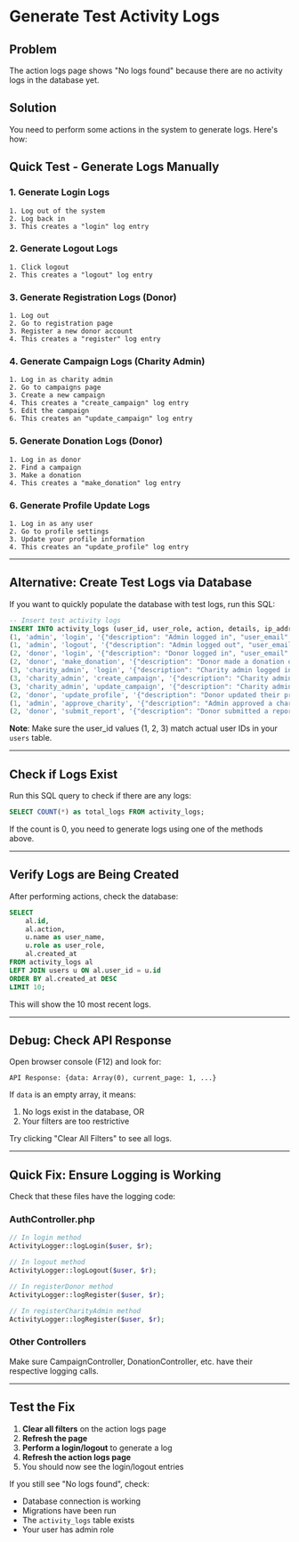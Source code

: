 # Generate Test Activity Logs

## Problem
The action logs page shows "No logs found" because there are no activity logs in the database yet.

## Solution
You need to perform some actions in the system to generate logs. Here's how:

## Quick Test - Generate Logs Manually

### 1. Generate Login Logs
```
1. Log out of the system
2. Log back in
3. This creates a "login" log entry
```

### 2. Generate Logout Logs
```
1. Click logout
2. This creates a "logout" log entry
```

### 3. Generate Registration Logs (Donor)
```
1. Log out
2. Go to registration page
3. Register a new donor account
4. This creates a "register" log entry
```

### 4. Generate Campaign Logs (Charity Admin)
```
1. Log in as charity admin
2. Go to campaigns page
3. Create a new campaign
4. This creates a "create_campaign" log entry
5. Edit the campaign
6. This creates an "update_campaign" log entry
```

### 5. Generate Donation Logs (Donor)
```
1. Log in as donor
2. Find a campaign
3. Make a donation
4. This creates a "make_donation" log entry
```

### 6. Generate Profile Update Logs
```
1. Log in as any user
2. Go to profile settings
3. Update your profile information
4. This creates an "update_profile" log entry
```

---

## Alternative: Create Test Logs via Database

If you want to quickly populate the database with test logs, run this SQL:

```sql
-- Insert test activity logs
INSERT INTO activity_logs (user_id, user_role, action, details, ip_address, created_at, updated_at) VALUES
(1, 'admin', 'login', '{"description": "Admin logged in", "user_email": "admin@example.com"}', '127.0.0.1', NOW(), NOW()),
(1, 'admin', 'logout', '{"description": "Admin logged out", "user_email": "admin@example.com"}', '127.0.0.1', NOW(), NOW()),
(2, 'donor', 'login', '{"description": "Donor logged in", "user_email": "donor@example.com"}', '127.0.0.1', NOW(), NOW()),
(2, 'donor', 'make_donation', '{"description": "Donor made a donation of ₱1000", "target_type": "Donation", "target_id": 1, "amount": 1000}', '127.0.0.1', NOW(), NOW()),
(3, 'charity_admin', 'login', '{"description": "Charity admin logged in", "user_email": "charity@example.com"}', '127.0.0.1', NOW(), NOW()),
(3, 'charity_admin', 'create_campaign', '{"description": "Charity admin created a campaign", "target_type": "Campaign", "target_id": 1, "campaign_title": "Help Feed the Hungry"}', '127.0.0.1', NOW(), NOW()),
(3, 'charity_admin', 'update_campaign', '{"description": "Charity admin updated a campaign", "target_type": "Campaign", "target_id": 1, "campaign_title": "Help Feed the Hungry"}', '127.0.0.1', NOW(), NOW()),
(2, 'donor', 'update_profile', '{"description": "Donor updated their profile", "target_type": "User", "target_id": 2}', '127.0.0.1', NOW(), NOW()),
(1, 'admin', 'approve_charity', '{"description": "Admin approved a charity", "target_type": "Charity", "target_id": 1, "charity_name": "Hope Foundation"}', '127.0.0.1', NOW(), NOW()),
(2, 'donor', 'submit_report', '{"description": "Donor submitted a report", "target_type": "Report", "target_id": 1, "report_type": "spam"}', '127.0.0.1', NOW(), NOW());
```

**Note**: Make sure the user_id values (1, 2, 3) match actual user IDs in your `users` table.

---

## Check if Logs Exist

Run this SQL query to check if there are any logs:

```sql
SELECT COUNT(*) as total_logs FROM activity_logs;
```

If the count is 0, you need to generate logs using one of the methods above.

---

## Verify Logs are Being Created

After performing actions, check the database:

```sql
SELECT 
    al.id,
    al.action,
    u.name as user_name,
    u.role as user_role,
    al.created_at
FROM activity_logs al
LEFT JOIN users u ON al.user_id = u.id
ORDER BY al.created_at DESC
LIMIT 10;
```

This will show the 10 most recent logs.

---

## Debug: Check API Response

Open browser console (F12) and look for:
```
API Response: {data: Array(0), current_page: 1, ...}
```

If `data` is an empty array, it means:
1. No logs exist in the database, OR
2. Your filters are too restrictive

Try clicking "Clear All Filters" to see all logs.

---

## Quick Fix: Ensure Logging is Working

Check that these files have the logging code:

### AuthController.php
```php
// In login method
ActivityLogger::logLogin($user, $r);

// In logout method
ActivityLogger::logLogout($user, $r);

// In registerDonor method
ActivityLogger::logRegister($user, $r);

// In registerCharityAdmin method
ActivityLogger::logRegister($user, $r);
```

### Other Controllers
Make sure CampaignController, DonationController, etc. have their respective logging calls.

---

## Test the Fix

1. **Clear all filters** on the action logs page
2. **Refresh the page**
3. **Perform a login/logout** to generate a log
4. **Refresh the action logs page**
5. You should now see the login/logout entries

If you still see "No logs found", check:
- Database connection is working
- Migrations have been run
- The `activity_logs` table exists
- Your user has admin role
